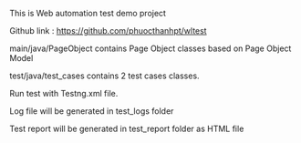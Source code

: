 This is Web automation test demo project

Github link : https://github.com/phuocthanhpt/wltest

main/java/PageObject contains Page Object classes based on Page Object Model

test/java/test_cases contains 2 test cases classes.

Run test with Testng.xml file.

Log file will be generated in test_logs folder

Test report will be generated in test_report folder as HTML file
